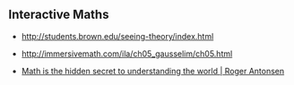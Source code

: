 ## Interactive Maths
* http://students.brown.edu/seeing-theory/index.html
* http://immersivemath.com/ila/ch05_gausselim/ch05.html

* [Math is the hidden secret to understanding the world | Roger Antonsen](https://www.ted.com/talks/roger_antonsen_math_is_the_hidden_secret_to_understanding_the_world/reading-list)